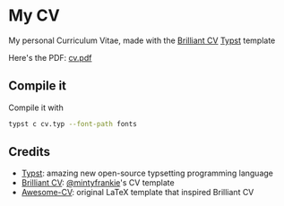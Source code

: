 # My CV

My personal Curriculum Vitae, made with the [Brilliant CV](https://github.com/mintyfrankie/brilliant-CV) [Typst](https://github.com/typst/typst) template

Here's the PDF: [cv.pdf](https://github.com/alberto-lazari/cv/tree/main/cv.pdf)


## Compile it

Compile it with
```sh
typst c cv.typ --font-path fonts
```


## Credits

- [Typst](https://github.com/typst/typst): amazing new open-source typsetting programming language
- [Brilliant CV](https://github.com/mintyfrankie/brilliant-CV): [@mintyfrankie](https://github.com/mintyfrankie)'s CV template
- [Awesome-CV](https://github.com/posquit0/Awesome-CV): original LaTeX template that inspired Brilliant CV

